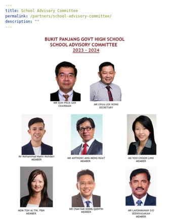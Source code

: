 ```yaml
---
title: School Advisory Committee
permalink: /partners/school-advisory-committee/
description: ""
---
```

![](/images/sac%202023-2024.jpg)